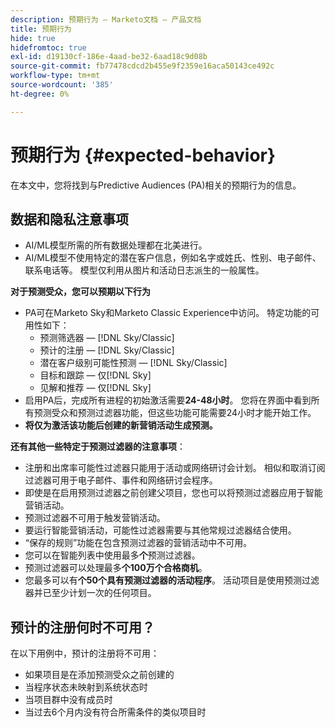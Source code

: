 ```yaml
---
description: 预期行为 — Marketo文档 — 产品文档
title: 预期行为
hide: true
hidefromtoc: true
exl-id: d19130cf-186e-4aad-be32-6aad18c9d08b
source-git-commit: fb77478cdcd2b455e9f2359e16aca50143ce492c
workflow-type: tm+mt
source-wordcount: '385'
ht-degree: 0%

---
```


# 预期行为 {#expected-behavior}

在本文中，您将找到与Predictive Audiences (PA)相关的预期行为的信息。

## 数据和隐私注意事项

* AI/ML模型所需的所有数据处理都在北美进行。
* AI/ML模型不使用特定的潜在客户信息，例如名字或姓氏、性别、电子邮件、联系电话等。 模型仅利用从图片和活动日志派生的一般属性。

**对于预测受众，您可以预期以下行为**

* PA可在Marketo Sky和Marketo Classic Experience中访问。 特定功能的可用性如下：
   * 预测筛选器 — [!DNL Sky/Classic]
   * 预计的注册 — [!DNL Sky/Classic]
   * 潜在客户级别可能性预测 — [!DNL Sky/Classic]
   * 目标和跟踪 — 仅[!DNL Sky]
   * 见解和推荐 — 仅[!DNL Sky]
* 启用PA后，完成所有进程的初始激活需要&#x200B;**24-48小时**。 您将在界面中看到所有预测受众和预测过滤器功能，但这些功能可能需要24小时才能开始工作。
* **将仅为激活该功能后创建的新营销活动生成预测。**

**还有其他一些特定于预测过滤器的注意事项**：

* 注册和出席率可能性过滤器只能用于活动或网络研讨会计划。 相似和取消订阅过滤器可用于电子邮件、事件和网络研讨会程序。
* 即使是在启用预测过滤器之前创建父项目，您也可以将预测过滤器应用于智能营销活动。
* 预测过滤器不可用于触发营销活动。
* 要运行智能营销活动，可能性过滤器需要与其他常规过滤器结合使用。
* “保存的规则”功能在包含预测过滤器的营销活动中不可用。
* 您可以在智能列表中使用最多&#x200B;**个**&#x200B;预测过滤器。
* 预测过滤器可以处理最多&#x200B;**个100万个合格商机**。
* 您最多可以有&#x200B;**个50个具有预测过滤器的活动程序**。 活动项目是使用预测过滤器并已至少计划一次的任何项目。

## 预计的注册何时不可用？

在以下用例中，预计的注册将不可用：

* 如果项目是在添加预测受众之前创建的
* 当程序状态未映射到系统状态时
* 当项目群中没有成员时
* 当过去6个月内没有符合所需条件的类似项目时
